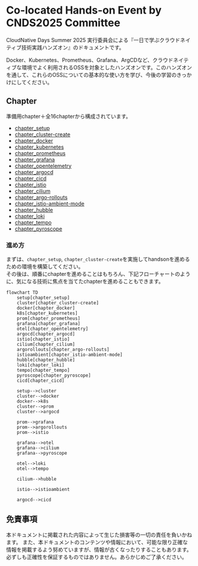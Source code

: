 # Co-located Hands-on Event by CNDS2025 Committee
CloudNative Days Summer 2025 実行委員会による『一日で学ぶクラウドネイティブ技術実践ハンズオン』のドキュメントです。

Docker、Kubernetes、Prometheus、Grafana、ArgCDなど、クラウドネイティブな環境でよく利用されるOSSを対象としたハンズオンです。このハンズオンを通して、これらのOSSについての基本的な使い方を学び、今後の学習のきっかけにしてください。

## Chapter
準備用chapter＋全16chapterから構成されています。
- [chapter_setup](./chapter_setup/)
- [chapter_cluster-create](./chapter_cluster-create/)
- [chapter_docker](./chapter_docker/)
- [chapter_kubernetes](./chapter_kubernetes/)
- [chapter_prometheus](./chapter_prometheus/)
- [chapter_grafana](./chapter_grafana/)
- [chapter_opentelemetry](./chapter_opentelemetry/)
- [chapter_argocd](./chapter_argocd/)
- [chapter_cicd](./chapter_cicd/)
- [chapter_istio](./chapter_istio/)
- [chapter_cilium](./chapter_cilium/)
- [chapter_argo-rollouts](./chapter_argo-rollouts/)
- [chapter_istio-ambient-mode](./chapter_istio-ambient-mode/)
- [chapter_hubble](./chapter_hubble/)
- [chapter_loki](./chapter_loki/)
- [chapter_tempo](./chapter_tempo/)
- [chapter_pyroscope](./chapter_pyroscope/)

### 進め方
まずは、`chapter_setup`, `chapter_cluster-create`を実施してhandsonを進めるための環境を構築してください。<br>
その後は、順番にchapterを進めることはもちろん、下記フローチャートのように、気になる技術に焦点を当てたchapterを進めることもできます。

```mermaid
flowchart TD
    setup[chapter_setup]
    cluster[chapter_cluster-create]
    docker[chapter_docker]
    k8s[chapter_kubernetes]
    prom[chapter_prometheus]
    grafana[chapter_grafana]
    otel[chapter_opentelemetry]
    argocd[chapter_argocd]
    istio[chapter_istio]
    cilium[chapter_cilium]
    argorollouts[chapter_argo-rollouts]
    istioambient[chapter_istio-ambient-mode]
    hubble[chapter_hubble]
    loki[chapter_loki]
    tempo[chapter_tempo]
    pyroscope[chapter_pyroscope]
    cicd[chapter_cicd]

    setup-->cluster
    cluster-->docker
    docker-->k8s
    cluster-->prom
    cluster-->argocd

    prom-->grafana
    prom-->argorollouts
    prom-->istio

    grafana-->otel
    grafana-->cilium
    grafana-->pyroscope

    otel-->loki
    otel-->tempo

    cilium-->hubble

    istio-->istioambient

    argocd-->cicd
```

## 免責事項
本ドキュメントに掲載された内容によって生じた損害等の一切の責任を負いかねます。
また、本ドキュメントのコンテンツや情報において、可能な限り正確な情報を掲載するよう努めていますが、情報が古くなったりすることもあります。必ずしも正確性を保証するものではありません。あらかじめご了承ください。
